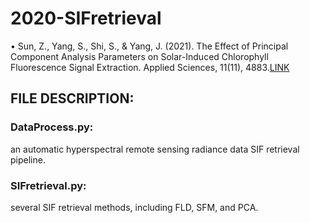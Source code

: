 # 2020-SIFretrieval

• Sun, Z., Yang, S., Shi, S., & Yang, J. (2021). The Effect of Principal Component Analysis Parameters on Solar-Induced Chlorophyll Fluorescence Signal Extraction. Applied Sciences, 11(11), 4883.[LINK](https://doi.org/10.3390/app11114883)

## FILE DESCRIPTION:

### DataProcess.py: 

an automatic hyperspectral remote sensing radiance data SIF retrieval pipeline.

### SIFretrieval.py: 

several SIF retrieval methods, including FLD, SFM, and PCA.
